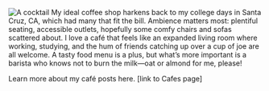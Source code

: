 ![A cocktail](img/sections/cafe.jpg "Cafe")
My ideal coffee shop harkens back to my college days in Santa Cruz, CA, which had many that fit the bill. Ambience matters most: plentiful seating, accessible outlets, hopefully some comfy chairs and sofas scattered about. I love a café that feels like an expanded living room where working, studying, and the hum of friends catching up over a cup of joe are all welcome. A tasty food menu is a plus, but what’s more important is a barista who knows not to burn the milk—oat or almond for me, please!

Learn more about my café posts here. [link to Cafes page]
